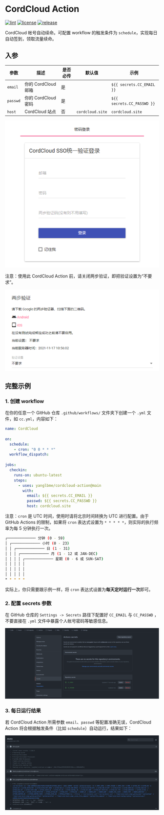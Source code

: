 # CordCloud Action

<a href="https://github.com/yanglbme/cordcloud-action/actions"><img src="https://img.shields.io/github/workflow/status/yanglbme/cordcloud-action/Sync?color=42b883&label=sync&style=flat-square" alt="lint"></a> <a href="./LICENSE"><img src="https://img.shields.io/github/license/yanglbme/cordcloud-action?color=42b883&style=flat-square" alt="license"></a> <a href="../../releases"><img src="https://img.shields.io/github/v/release/yanglbme/cordcloud-action?color=42b883&style=flat-square" alt="release"></a>

CordCloud 帐号自动续命。可配置 workflow 的触发条件为 `schedule`，实现每日自动签到，领取流量续命。

## 入参

| 参数     | 描述                | 是否必传 | 默认值           | 示例                       |
| -------- | ------------------- | -------- | ---------------- | -------------------------- |
| `email`  | 你的 CordCloud 邮箱 | 是       |                  | `${{ secrets.CC_EMAIL }}`  |
| `passwd` | 你的 CordCloud 密码 | 是       |                  | `${{ secrets.CC_PASSWD }}` |
| `host`   | CordCloud 站点      | 否       | `cordcloud.site` | `cordcloud.site`           |

![](./images/login.png)

注意：使用此 CordCloud Action 前，请关闭两步验证，即把验证设置为“不要求”。

![](./images/no_2steps.png)

## 完整示例

### 1. 创建 workflow

在你的任意一个 GitHub 仓库 `.github/workflows/` 文件夹下创建一个 `.yml` 文件，如 `cc.yml`，内容如下：

```yml
name: CordCloud

on:
  schedule:
    - cron: "0 0 * * *"
  workflow_dispatch:

jobs:
  checkin:
    runs-on: ubuntu-latest
    steps:
      - uses: yanglbme/cordcloud-action@main
        with:
          email: ${{ secrets.CC_EMAIL }}
          passwd: ${{ secrets.CC_PASSWD }}
          host: cordcloud.site
```

注意：`cron` 是 UTC 时间，使用时请将北京时间转换为 UTC 进行配置。由于 GitHub Actions 的限制，如果将 `cron` 表达式设置为 `* * * * *`，则实际的执行频率为每 5 分钟执行一次。

```bash
┌───────────── 分钟 (0 - 59)
│ ┌───────────── 小时 (0 - 23)
│ │ ┌───────────── 日 (1 - 31)
│ │ │ ┌───────────── 月 (1 - 12 或 JAN-DEC)
│ │ │ │ ┌───────────── 星期 (0 - 6 或 SUN-SAT)
│ │ │ │ │
│ │ │ │ │
│ │ │ │ │
* * * * *
```

实际上，你只需要跟示例一样，将 `cron` 表达式设置为**每天定时运行一次**即可。

### 2. 配置 secrets 参数

在 GitHub 仓库的 `Settings -> Secrets` 路径下配置好 `CC_EMAIL` 与 `CC_PASSWD` ，不要直接在 `.yml` 文件中暴露个人帐号密码等敏感信息。

![](./images/add_secrets.png)

### 3. 每日运行结果

若 CordCloud Action 所需参数 `email`、`passwd` 等配置准确无误，CordCloud Action 将会根据触发条件（比如 `schedule`）自动运行，结果如下：

![](./images/result.png)